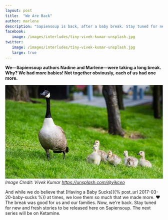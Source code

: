 ```yaml
---
layout: post
title:  "We Are Back"
author: marlene
description: "Sapiensoup is back, after a baby break. Stay tuned for new stories to be released soon."
facebook:
   image: /images/interludes/tiny-vivek-kumar-unsplash.jpg
twitter:
   image: /images/interludes/tiny-vivek-kumar-unsplash.jpg
   large: true
---
```


**We—Sapiensoup authors Nadine and Marlene—were taking a long break.  Why? We had more babies! Not together obviously, each of us had one more.**

![Breaking for Maternity Leave](/images/interludes/tiny-vivek-kumar-unsplash.jpg)
*Image Credit: Vivek Kumar https://unsplash.com/@vikceo*

And while we do believe that [Having a Baby Sucks]({% post_url 2017-03-20-baby-sucks %}) at times, we love them so much that we made more. :heart: The break was good for us and our families. Now, we're back. Stay tuned for new and fresh stories to be released here on Sapiensoup. The next series will be on Ketamine.
